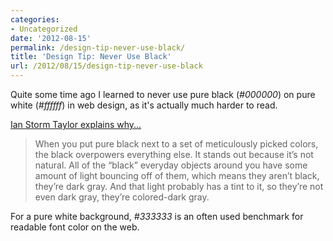 ```yaml
---
categories:
- Uncategorized
date: '2012-08-15'
permalink: /design-tip-never-use-black/
title: 'Design Tip: Never Use Black'
url: /2012/08/15/design-tip-never-use-black
---
```


Quite some time ago I learned to never use pure black (<em>#000000</em>) on pure white (<em>#ffffff</em>) in web design, as it's actually much harder to read.

<a href="http://ianstormtaylor.com/design-tip-never-use-black/">Ian Storm Taylor explains why...</a>

<blockquote>When you put pure black next to a set of meticulously picked colors, the black overpowers everything else. It stands out because it’s not natural. All of the “black” everyday objects around you have some amount of light bouncing off of them, which means they aren’t black, they’re dark gray. And that light probably has a tint to it, so they’re not even dark gray, they’re colored-dark gray.</blockquote>

For a pure white background, <em>#333333</em> is an often used benchmark for readable font color on the web.